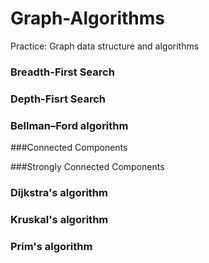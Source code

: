 # Graph-Algorithms
Practice: Graph data structure and algorithms

### Breadth-First Search

### Depth-Fisrt Search

### Bellman–Ford algorithm

###Connected Components

###Strongly Connected Components

### Dijkstra's algorithm

### Kruskal's algorithm

### Prim's algorithm

